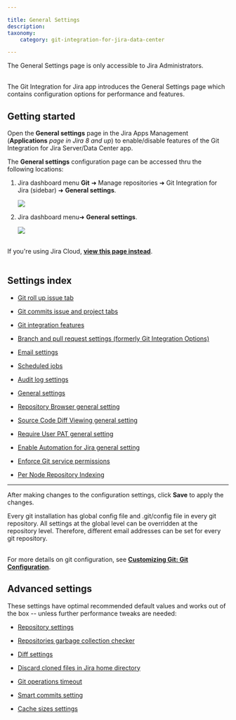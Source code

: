 ```yaml
---

title: General Settings
description:
taxonomy:
    category: git-integration-for-jira-data-center

---
```


<div class="bbb-callout bbb--alert">
    <div class="irow">
    <div class="ilogobox">
        <span class="logoimg"></span>
    </div>
    <div class="imsgbox">
        The General Settings page is only accessible to Jira Administrators.
    </div>
    </div>
</div>
<br>

The Git Integration for Jira app introduces the General Settings page which contains configuration options for performance and features.

## Getting started

Open the **General settings** page in the Jira Apps Management (**Applications** _page in Jira 8 and up_) to enable/disable features of the Git Integration for Jira Server/Data Center app.

The **General settings** configuration page can be accessed thru the following locations:

1.  Jira dashboard menu **Git** ➜ Manage repositories ➜ Git Integration for Jira (sidebar) ➜ **General settings**.

    ![](https://bigbrassband.atlassian.net/wiki/download/attachments/966852655/jira-serverdc-gen-cfg-entry-point-(c).png?version=3&modificationDate=1613118421121&cacheVersion=1&api=v2)


2.  Jira dashboard menu➜ **General settings**.

    ![](https://bigbrassband.atlassian.net/wiki/download/attachments/966852655/jira-serverdc-gen-cfg-entry-point-two-(c).png?version=3&modificationDate=1613118421140&cacheVersion=1&api=v2)

<br>

<div class="bbb-callout bbb--info">
    <div class="irow">
    <div class="ilogobox">
        <span class="logoimg"></span>
    </div>
    <div class="imsgbox">
        If you're using Jira Cloud, <a href='/git-integration-for-jira-cloud/general-settings-gij-cloud/'><b>view this page instead</b></a>.
    </div>
    </div>
</div>
<br>

## Settings index

*   [Git roll up issue tab](/git-integration-for-jira-data-center/git-roll-up-issue-tab-gij-self-managed)

*   [Git commits issue and project tabs](/git-integration-for-jira-data-center/git-commits-issue-and-project-tabs-gij-self-managed)

*   [Git integration features](/git-integration-for-jira-data-center/git-integration-features-gij-self-managed)

*   [Branch and pull request settings (formerly Git Integration Options)](/git-integration-for-jira-data-center/branch-and-pull-request-settings-formerly-git-integration-options-gij-self-managed)

*   [Email settings](/git-integration-for-jira-data-center/email-settings-gij-self-managed)

*   [Scheduled jobs](/git-integration-for-jira-data-center/scheduled-jobs-gij-self-managed)

*   [Audit log settings](/git-integration-for-jira-data-center/audit-log-settings-gij-self-managed)

*   [General settings](/git-integration-for-jira-data-center/general-settings-gij-self-managed)

*   [Repository Browser general setting](/git-integration-for-jira-data-center/repository-browser-general-setting-gij-self-managed)

*   [Source Code Diff Viewing general setting](/git-integration-for-jira-data-center/source-code-diff-viewing-general-setting-gij-self-managed)

*   [Require User PAT general setting](/git-integration-for-jira-data-center/require-user-pat-general-setting-gij-self-managed)

*   [Enable Automation for Jira general setting](/git-integration-for-jira-data-center/Enable-automation-for-jira-general-setting/)

*   [Enforce Git service permissions](/git-integration-for-jira-data-center/enforce-git-service-permissions-gij-self-managed)

*   [Per Node Repository Indexing](/git-integration-for-jira-data-center/per-node-repository-indexing-gij-self-managed)

* * *

After making changes to the configuration settings, click **Save** to apply the changes.

<div class="bbb-callout bbb--tip">
    <div class="irow">
    <div class="ilogobox">
        <span class="logoimg"></span>
    </div>
    <div class="imsgbox">
        Every git installation has global config file and .git/config file in every git repository. All settings at the global level can be overridden at the repository level. Therefore, different email addresses can be set for every git repository.
    </div>
    </div>
</div>
<br>

For more details on git configuration, see [**Customizing Git: Git Configuration**](http://git-scm.com/book/en/Customizing-Git-Git-Configuration).

## Advanced settings

These settings have optimal recommended default values and works out of the box -- unless further performance tweaks are needed:

*   [Repository settings](/git-integration-for-jira-data-center/repository-settings-gij-self-managed)

*   [Repositories garbage collection checker](/git-integration-for-jira-data-center/repositories-garbage-collection-checker-gij-self-managed)

*   [Diff settings](/git-integration-for-jira-data-center/diff-settings-gij-self-managed)

*   [Discard cloned files in Jira home directory](/git-integration-for-jira-data-center/discard-cloned-files-in-jira-home-directory-gij-self-managed)

*   [Git operations timeout](/git-integration-for-jira-data-center/git-operations-timeout-gij-self-managed)

*   [Smart commits setting](/git-integration-for-jira-data-center/smart-commits-setting-gij-self-managed)

*   [Cache sizes settings](/git-integration-for-jira-data-center/cache-sizes-settings-gij-self-managed)

